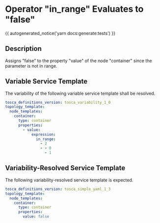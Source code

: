 # Operator "in_range" Evaluates to "false"

{{ autogenerated_notice('yarn docs:generate:tests') }}

## Description

Assigns "false" to the property "value" of the node "container" since the parameter is not in range.

## Variable Service Template

The variability of the following variable service template shall be resolved.

```yaml linenums="1"
tosca_definitions_version: tosca_variability_1_0
topology_template:
  node_templates:
    container:
      type: container
      properties:
        - value:
            expression:
              in_range:
                - 2
                - - 0
                  - 1
```



## Variability-Resolved Service Template

The following variability-resolved service template is expected.

```yaml linenums="1"
tosca_definitions_version: tosca_simple_yaml_1_3
topology_template:
  node_templates:
    container:
      type: container
      properties:
        value: false
```

